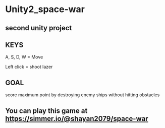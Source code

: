 # Unity2_space-war

## second unity project

## KEYS 
A, S, D, W = Move

Left click = shoot lazer

## GOAL 
score maximum point by destroying enemy ships without hitting obstacles

## You can play this game at https://simmer.io/@shayan2079/space-war
